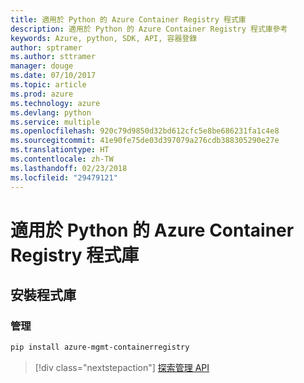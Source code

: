 ```yaml
---
title: 適用於 Python 的 Azure Container Registry 程式庫
description: 適用於 Python 的 Azure Container Registry 程式庫參考
keywords: Azure, python, SDK, API, 容器登錄
author: sptramer
ms.author: sttramer
manager: douge
ms.date: 07/10/2017
ms.topic: article
ms.prod: azure
ms.technology: azure
ms.devlang: python
ms.service: multiple
ms.openlocfilehash: 920c79d9850d32bd612cfc5e8be686231fa1c4e8
ms.sourcegitcommit: 41e90fe75de03d397079a276cdb388305290e27e
ms.translationtype: HT
ms.contentlocale: zh-TW
ms.lasthandoff: 02/23/2018
ms.locfileid: "29479121"
---
```

# <a name="azure-container-registry-libraries-for-python"></a>適用於 Python 的 Azure Container Registry 程式庫

## <a name="install-the-libraries"></a>安裝程式庫


### <a name="management"></a>管理

```bash
pip install azure-mgmt-containerregistry
```
> [!div class="nextstepaction"]
> [探索管理 API](/python/api/overview/azure/containerregistry/management)